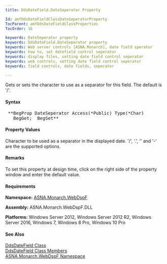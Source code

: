 ```yaml
---
title: DdsDateField.DateSeperator Property

Id: amfDdsDateFieldClassDateSeperatorProperty
TocParent: amfDdsDateFieldClassProperties
TocOrder: 16

keywords: DateSeperator property
keywords: DdsDateField.DateSeperator property
keywords: Web server controls [ASNA.Monarch], date field sperator
keywords: how to, set datefield control seperator
keywords: display files, setting date field control seperator
keywords: web controls, setting date field control seperator
keywords: field controls, date fields, seperator

---
```


Gets or sets the character to use as a separator for this field. The default is '/'.

#### Syntax
<pre class="prettyprint"> **BegProp DateSeperator Access(*Public) Type(*Char)
   BegGet;  BegSet** </pre>

#### Property Values
Character to be used as a separator in the displayed date. '/', '.', '\' and '-' are the supported options.

#### Remarks
To set this property at design time, click on the right side of the property window and enter the default value.

#### Requirements
**Namespace:** [ASNA.Monarch.WebDspF](amfWebDspFNamespace.html)

**Assembly:** ASNA.Monarch.WebDspF.DLL

**Platforms:** Windows Server 2012, Windows Server 2012 R2, Windows Server 2016, Windows 7, Windows 8 Pro, Windows 10 Pro

#### See Also
[ DdsDateField Class](amfDdsDateFieldClass.html) <br /> [ DdsDateField Class Members](amfDdsDateFieldClassMembers.html) <br /> [ ASNA.Monarch.WebDspF Namespace](amfWebDspFNamespace.html) 
<!-- last one -->


